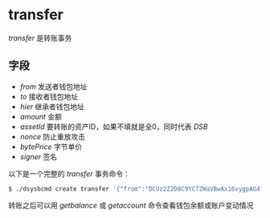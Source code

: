 # transfer

_transfer_ 是转账事务

## 字段

- _from_ 发送者钱包地址
- _to_ 接收者钱包地址
- _hier_ 继承者钱包地址
- _amount_ 金额
- _assetId_ 要转账的资产ID，如果不填就是全0，同时代表 _DSB_
- _nonce_ 防止重放攻击
- _bytePrice_ 字节单价
- _signer_ 签名

以下是一个完整的 _transfer_ 事务命令：

```bash
$ ./dsysbcmd create transfer '{"from":"DCUz2Z2D8C9YC7ZWaVBwAx16vygpAG4fST","to":"DUAv3s7ATF1s3ghkzPGDCTSFdgSTEfJw6g","amount":300000000,"bytePrice":1}'
```

转账之后可以用 _getbalance_ 或 _getaccount_ 命令查看钱包余额或账户变动情况
